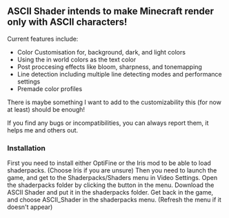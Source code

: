 ## ASCII Shader intends to make Minecraft render only with ASCII characters!
Current features include:

- Color Customisation for, background, dark, and light colors
- Using the in world colors as the text color
- Post proccesing effects like bloom, sharpness, and tonemapping
- Line detection including multiple line detecting modes and performance settings
- Premade color profiles

There is maybe something I want to add to the customizability this (for now at least) should be enough!

If you find any bugs or incompatibilities, you can always report them, it helps me and others out.

### Installation
First you need to install either OptiFine or the Iris mod to be able to load shaderpacks. (Choose Iris if you are unsure)
Then you need to launch the game, and get to the Shaderpacks/Shaders menu in Video Settings.
Open the shaderpacks folder by clicking the button in the menu.
Download the ASCII Shader and put it in the shaderpacks folder.
Get back in the game, and choose ASCII_Shader in the shaderpacks menu. (Refresh the menu if it doesn't appear)
